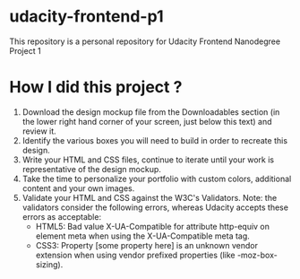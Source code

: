 # udacity-frontend-p1
This repository is a personal repository for Udacity Frontend Nanodegree Project 1

# How I did this project ?
1. Download the design mockup file from the Downloadables section (in the lower right hand corner of your screen, just below this text) and review it.
2. Identify the various boxes you will need to build in order to recreate this design.
3. Write your HTML and CSS files, continue to iterate until your work is representative of the design mockup.
4. Take the time to personalize your portfolio with custom colors, additional content and your own images.
5. Validate your HTML and CSS against the W3C's Validators. Note: the validators consider the following errors, whereas Udacity accepts these errors as acceptable:
    * HTML5: Bad value X-UA-Compatible for attribute http-equiv on element meta when using the X-UA-Compatible meta tag.
    * CSS3: Property [some property here] is an unknown vendor extension when using vendor prefixed properties (like -moz-box-sizing).
